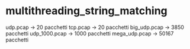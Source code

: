 # multithreading_string_matching
udp.pcap -> 20 pacchetti
tcp.pcap -> 20 pacchetti
big_udp.pcap -> 3850 pacchetti
udp_1000.pcap -> 1000 pacchetti
mega_udp.pcap -> 50167 pacchetti


